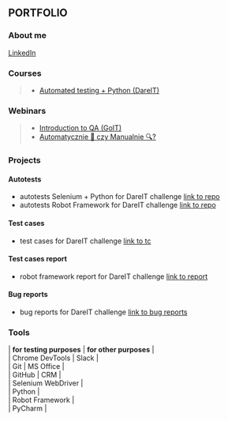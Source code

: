 ## PORTFOLIO ##    

### About me ###

[LinkedIn](https://www.linkedin.com/in/karolina-szybiak-36956326a/)    

### Courses ###

>* [Automated testing + Python (DareIT)](https://www.dareit.io/challenges/wstep-do-testow-automatycznych)

### Webinars ###

>* [Introduction to QA (GoIT)](https://qa.m.goit.global/pl/)
>* [Automatycznie 🤖 czy Manualnie 🔍?](https://www.facebook.com/events/1121747482561218)

### Projects ###

#### Autotests ####

- autotests Selenium + Python for DareIT challenge [link to repo](https://github.com/karolinaszy/challenge_portfolio_karolina)   
- autotests Robot Framework for DareIT challenge [link to repo](https://github.com/karolinaszy/test_robotframework)   

#### Test cases #### 

- test cases for DareIT challenge [link to tc](https://drive.google.com/drive/folders/1987MHeKnAwviBS8oxVPAMrAryYXPj8IF)    

#### Test cases report ####

- robot framework report for DareIT challenge [link to report](https://drive.google.com/drive/folders/1B_6um0ISuMfSQIqt0WUHNpcJ6Xy3VBjV)
#### Bug reports ####

- bug reports for DareIT challenge [link to bug reports](https://drive.google.com/drive/folders/1KwI748Rjs5IqDTCie4krFsOSMx8glxAb)    

### Tools ### 

| **for testing purposes** | **for other purposes** |  
| Chrome DevTools | Slack |    
| Git | MS Office |   
| GitHub | CRM |    
| Selenium WebDriver |     
| Python |    
| Robot Framework |    
| PyCharm |